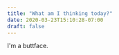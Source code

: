 ```yaml
---
title: "What am I thinking today?"
date: 2020-03-23T15:10:28-07:00
draft: false
---
```


I'm a buttface.